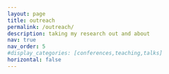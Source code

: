 ```yaml
---
layout: page
title: outreach
permalink: /outreach/
description: taking my research out and about
nav: true
nav_order: 5
#display_categories: [conferences,teaching,talks]
horizontal: false
---
```

